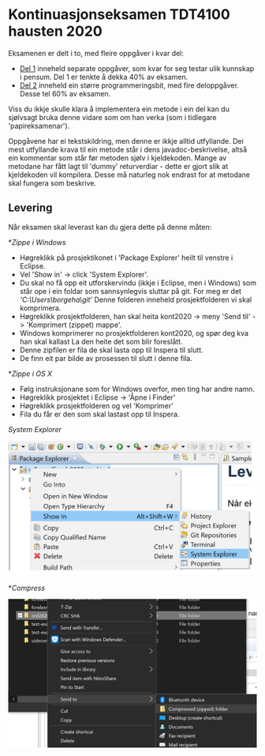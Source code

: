 # Kontinuasjonseksamen TDT4100 hausten 2020

Eksamenen er delt i to, med fleire oppgåver i kvar del:

- [Del 1](src/main/java/stuff/README.md) inneheld separate oppgåver, som kvar for seg testar ulik kunnskap i pensum. Del 1 er tenkte å dekka 40% av eksamen.
- [Del 2](src/main/java/food/README.md) inneheld ein større programmeringsbit, med fire deloppgåver. Desse tel 60% av eksamen.

Viss du ikkje skulle klara å implementera ein metode i ein del kan du sjølvsagt bruka denne vidare som om han verka (som i tidlegare 'papireksamenar'). 

Oppgåvene har ei tekstskildring, men denne er ikkje alltid utfyllande. Dei mest utfyllande krava til ein metode står i dens javadoc-beskrivelse, altså ein kommentar som står før metoden sjølv i kjeldekoden. Mange av metodane har fått lagt til 'dummy' returverdiar - dette er gjort slik at kjeldekoden vil kompilera. Desse må naturleg nok endrast for at metodane skal fungera som beskrive.

## Levering
Når eksamen skal leverast kan du gjera dette på denne måten:

**Zippe i Windows*

- Høgreklikk på prosjektikonet i 'Package Explorer' heilt til venstre i Eclipse.
- Vel 'Show in' -> click 'System Explorer'.
- Du skal no få opp eit utforskervindu (ikkje i Eclipse, men i Windows) som står ope i ein foldar som sannsynlegvis sluttar på git. For meg er det _'C:\Users\borgeha\git'_ Denne folderen inneheld prosjektfolderen vi skal komprimera.
- Høgreklikk prosjektfolderen, han skal heita kont2020 -> meny 'Send til' -> 'Komprimert (zippet) mappe'. 
- Windows komprimerer no prosjektfolderen kont2020, og spør deg kva han skal kallast La den heite det som blir foreslått.
- Denne zipfilen er fila de skal lasta opp til Inspera til slutt.
- De finn eit par bilde av prosessen til slutt i denne fila.

**Zippe i OS X*

- Følg instruksjonane som for Windows overfor, men ting har andre namn.
- Høgreklikk prosjektet i Eclipse -> 'Åpne i Finder'
- Høgreklikk prosjektfolderen og vel 'Komprimer'
- Fila du får er den som skal lastast opp til Inspera.

*System Explorer*

<img src="System_Explorer.png" alt="drawing" width="600"/>

**Compress*

<img src="Compress.png" alt="drawing" width="600"/>
